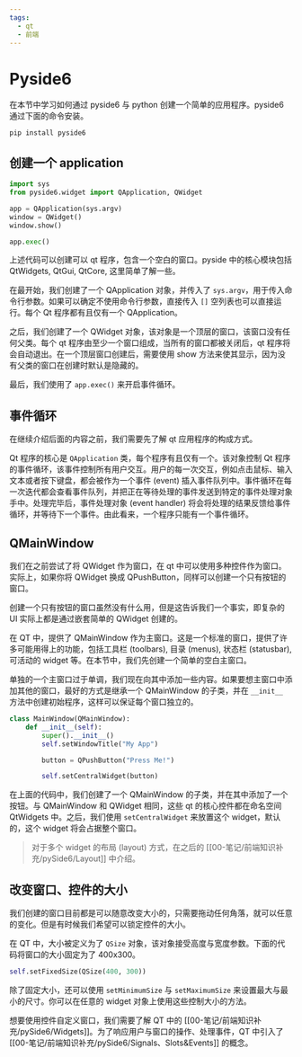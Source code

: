 ```yaml
---
tags:
  - qt
  - 前端
---
```


# Pyside6

在本节中学习如何通过 pyside6 与 python 创建一个简单的应用程序。pyside6 通过下面的命令安装。
```terminal
pip install pyside6
```

## 创建一个 application

```python
import sys
from pyside6.widget import QApplication, QWidget

app = QApplication(sys.argv)
window = QWidget()
window.show()

app.exec()
```

上述代码可以创建可以 qt 程序，包含一个空白的窗口。pyside 中的核心模块包括 QtWidgets, QtGui, QtCore, 这里简单了解一些。

在最开始，我们创建了一个 QApplication 对象，并传入了 `sys.argv`，用于传入命令行参数。如果可以确定不使用命令行参数，直接传入 `[]` 空列表也可以直接运行。每个 Qt 程序都有且仅有一个 QApplication。

之后，我们创建了一个 QWidget 对象，该对象是一个顶层的窗口，该窗口没有任何父类。每个 qt 程序由至少一个窗口组成，当所有的窗口都被关闭后，qt 程序将会自动退出。在一个顶层窗口创建后，需要使用 show 方法来使其显示，因为没有父类的窗口在创建时默认是隐藏的。

最后，我们使用了 `app.exec()` 来开启事件循环。

## 事件循环

在继续介绍后面的内容之前，我们需要先了解 qt 应用程序的构成方式。

Qt 程序的核心是 `QApplication` 类，每个程序有且仅有一个。该对象控制 Qt 程序的事件循环，该事件控制所有用户交互。用户的每一次交互，例如点击鼠标、输入文本或者按下键盘，都会被作为一个事件 (event) 插入事件队列中。事件循环在每一次迭代都会查看事件队列，并把正在等待处理的事件发送到特定的事件处理对象手中。处理完毕后，事件处理对象 (event handler) 将会将处理的结果反馈给事件循环，并等待下一个事件。由此看来，一个程序只能有一个事件循环。

## QMainWindow

我们在之前尝试了将 QWidget 作为窗口，在 qt 中可以使用多种控件作为窗口。实际上，如果你将 QWidget 换成 QPushButton，同样可以创建一个只有按钮的窗口。

创建一个只有按钮的窗口虽然没有什么用，但是这告诉我们一个事实，即复杂的 UI 实际上都是通过嵌套简单的 QWidget 创建的。

在 QT 中，提供了 QMainWindow 作为主窗口。这是一个标准的窗口，提供了许多可能用得上的功能，包括工具栏 (toolbars), 目录 (menus), 状态栏 (statusbar), 可活动的 widget 等。在本节中，我们先创建一个简单的空白主窗口。

单独的一个主窗口过于单调，我们现在向其中添加一些内容。如果要想主窗口中添加其他的窗口，最好的方式是继承一个 QMainWindow 的子类，并在 `__init__` 方法中创建初始程序，这样可以保证每个窗口独立的。

```python
class MainWindow(QMainWindow):
	def __init__(self):
		super().__init__()
		self.setWindowTitle("My App")

		button = QPushButton("Press Me!")

		self.setCentralWidget(button)
```

在上面的代码中，我们创建了一个 QMainWindow 的子类，并在其中添加了一个按钮。与 QMainWindow 和 QWidget 相同，这些 qt 的核心控件都在命名空间 QtWidgets 中。之后，我们使用 `setCentralWidget` 来放置这个 widget，默认的，这个 widget 将会占据整个窗口。

> 对于多个 widget 的布局 (layout) 方式，在之后的 [[00-笔记/前端知识补充/pySide6/Layout]] 中介绍。

## 改变窗口、控件的大小

我们创建的窗口目前都是可以随意改变大小的，只需要拖动任何角落，就可以任意的变化。但是有时候我们希望可以锁定控件的大小。

在 QT 中，大小被定义为了 `QSize` 对象，该对象接受高度与宽度参数。下面的代码将窗口的大小固定为了 400x300。
```python
self.setFixedSize(QSize(400, 300))
```
除了固定大小，还可以使用 `setMinimumSize` 与 `setMaximumSize` 来设置最大与最小的尺寸。你可以在任意的 widget 对象上使用这些控制大小的方法。

想要使用控件自定义窗口，我们需要了解 QT 中的 [[00-笔记/前端知识补充/pySide6/Widgets]]。为了响应用户与窗口的操作、处理事件，QT 中引入了 [[00-笔记/前端知识补充/pySide6/Signals、Slots&Events]] 的概念。
